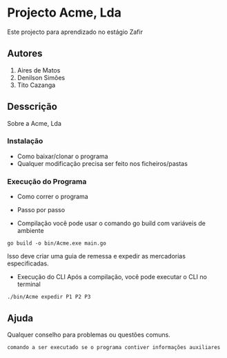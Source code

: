 # Projecto Acme, Lda

Este projecto para aprendizado no estágio Zafir

## Autores
1. Aires de Matos
2. Denilson Simões
3. Tito Cazanga


## Desscrição

Sobre a Acme, Lda


### Instalação

* Como baixar/clonar o programa
* Qualquer modificação precisa ser feito nos ficheiros/pastas

### Execução do Programa

* Como correr o programa
* Passo por passo

* Compilação
você pode usar o comando go build com variáveis de ambiente


```
go build -o bin/Acme.exe main.go
```
Isso deve criar uma guia de remessa e expedir as mercadorias especificadas.


* Execução do CLI
Após a compilação, você pode executar o CLI no terminal


```
./bin/Acme expedir P1 P2 P3
````

## Ajuda

Qualquer conselho para problemas ou questões comuns.
```
comando a ser executado se o programa contiver informações auxiliares
```

